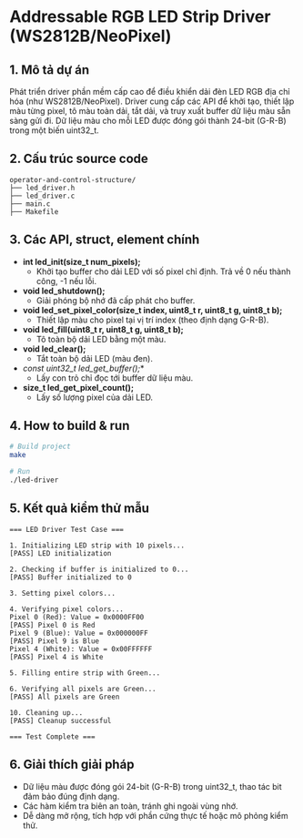 # Addressable RGB LED Strip Driver (WS2812B/NeoPixel)

## 1. Mô tả dự án
Phát triển driver phần mềm cấp cao để điều khiển dải đèn LED RGB địa chỉ hóa (như WS2812B/NeoPixel). Driver cung cấp các API để khởi tạo, thiết lập màu từng pixel, tô màu toàn dải, tắt dải, và truy xuất buffer dữ liệu màu sẵn sàng gửi đi. Dữ liệu màu cho mỗi LED được đóng gói thành 24-bit (G-R-B) trong một biến uint32_t.

## 2. Cấu trúc source code
```
operator-and-control-structure/
├── led_driver.h       
├── led_driver.c        
├── main.c             
├── Makefile           
```

## 3. Các API, struct, element chính
- **int led_init(size_t num_pixels);**
  - Khởi tạo buffer cho dải LED với số pixel chỉ định. Trả về 0 nếu thành công, -1 nếu lỗi.
- **void led_shutdown();**
  - Giải phóng bộ nhớ đã cấp phát cho buffer.
- **void led_set_pixel_color(size_t index, uint8_t r, uint8_t g, uint8_t b);**
  - Thiết lập màu cho pixel tại vị trí index (theo định dạng G-R-B).
- **void led_fill(uint8_t r, uint8_t g, uint8_t b);**
  - Tô toàn bộ dải LED bằng một màu.
- **void led_clear();**
  - Tắt toàn bộ dải LED (màu đen).
- **const uint32_t* led_get_buffer();**
  - Lấy con trỏ chỉ đọc tới buffer dữ liệu màu.
- **size_t led_get_pixel_count();**
  - Lấy số lượng pixel của dải LED.

## 4. How to build & run
```bash
# Build project
make

# Run
./led-driver
```

## 5. Kết quả kiểm thử mẫu
```
=== LED Driver Test Case ===

1. Initializing LED strip with 10 pixels...
[PASS] LED initialization

2. Checking if buffer is initialized to 0...
[PASS] Buffer initialized to 0

3. Setting pixel colors...

4. Verifying pixel colors...
Pixel 0 (Red): Value = 0x0000FF00
[PASS] Pixel 0 is Red
Pixel 9 (Blue): Value = 0x000000FF
[PASS] Pixel 9 is Blue
Pixel 4 (White): Value = 0x00FFFFFF
[PASS] Pixel 4 is White

5. Filling entire strip with Green...

6. Verifying all pixels are Green...
[PASS] All pixels are Green

10. Cleaning up...
[PASS] Cleanup successful

=== Test Complete ===
```

## 6. Giải thích giải pháp
- Dữ liệu màu được đóng gói 24-bit (G-R-B) trong uint32_t, thao tác bit đảm bảo đúng định dạng.
- Các hàm kiểm tra biên an toàn, tránh ghi ngoài vùng nhớ.
- Dễ dàng mở rộng, tích hợp với phần cứng thực tế hoặc mô phỏng kiểm thử.
